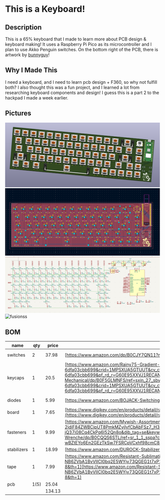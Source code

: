 # This is a Keyboard!

## Description
This is a 65% keyboard that I made to learn more about PCB design & keyboard making! It uses a Raspberry Pi Pico as its microcontroller and I plan to use Akko Penguin switches. On the bottom right of the PCB, there is artwork by [bunnyguy](https://bunnyguy.foo/)!

## Why I Made This
I need a keyboard, and I need to learn pcb design + F360, so why not fulfill both? I also thought this was a fun project, and I learned a lot from researching keyboard components and design! I guess this is a part 2 to the hackpad I made a week earlier.


## Pictures
![very good](pictures/3d%20view!.png)
![good good good](pictures/pcb.png)
![good good](pictures/schematic.png)
![fusionss](pictures/Screenshot%202025-07-06%20at%204.52.16 PM.png)
## BOM
| name        | qty  | price  | link                                                                                                                                                                                                                                                                                                                                                                                                                                                                                                                                                                                                                                                                                                                                                                                                                                                                                                                                                                                                                                                                                                                                                                                                                                                                                                                             | notes                 |
| ----------- | ---- | ------ | -------------------------------------------------------------------------------------------------------------------------------------------------------------------------------------------------------------------------------------------------------------------------------------------------------------------------------------------------------------------------------------------------------------------------------------------------------------------------------------------------------------------------------------------------------------------------------------------------------------------------------------------------------------------------------------------------------------------------------------------------------------------------------------------------------------------------------------------------------------------------------------------------------------------------------------------------------------------------------------------------------------------------------------------------------------------------------------------------------------------------------------------------------------------------------------------------------------------------------------------------------------------------------------------------------------------------------- | --------------------- |
| switches    | 2    | 37.98  | [https://www.amazon.com/dp/B0CJY7QN11?maas=maas_adg_38AB58FC53054C4DAC1A347FC7689420_afap_abs&ref_=aa_maas&tag=maas&th=1](https://www.amazon.com/dp/B0CJY7QN11?maas=maas_adg_38AB58FC53054C4DAC1A347FC7689420_afap_abs&ref_=aa_maas&tag=maas&th=1)                                                                                                                                                                                                                                                                                                                                                                                                                                                                                                                                                                                                                                                                                                                                                                                                                                                                                                                                                                                                                                                                               | awesome-mx style      |
| keycaps     | 1    | 20.5   | [https://www.amazon.com/Rainy75-Gradient-Minimalist-Keyboard-Mechanical/dp/B0F5GLMNFS/ref=sxin_27_sbv_search_btf?content-id=amzn1.sym.c8b39f81-ded8-4d75-80c2-6dfa03cbb699%3Aamzn1.sym.c8b39f81-ded8-4d75-80c2-6dfa03cbb699&crid=1MPSXUA5GTUUT&cv_ct_cx=mx%2Bkeycaps%2Bstandard&keywords=mx%2Bkeycaps%2Bstandard&pd_rd_i=B0F5GLMNFS&pd_rd_r=6bb2a6d4-8e5f-4363-8c05-bd323af9282f&pd_rd_w=U4W2a&pd_rd_wg=DZ6HA&pf_rd_p=c8b39f81-ded8-4d75-80c2-6dfa03cbb699&pf_rd_r=G60E95XXVJ1RECAN13DM&qid=1751361425&s=electronics&sbo=RZvfv%2F%2FHxDF%2BO5021pAnSA%3D%3D&sprefix=mx%2Bkeycaps%2Bstandar%2Celectronics%2C154&sr=1-1-5190daf0-67e3-427c-bea6-c72c1df98776&th=1](https://www.amazon.com/Rainy75-Gradient-Minimalist-Keyboard-Mechanical/dp/B0F5GLMNFS/ref=sxin_27_sbv_search_btf?content-id=amzn1.sym.c8b39f81-ded8-4d75-80c2-6dfa03cbb699%3Aamzn1.sym.c8b39f81-ded8-4d75-80c2-6dfa03cbb699&crid=1MPSXUA5GTUUT&cv_ct_cx=mx%2Bkeycaps%2Bstandard&keywords=mx%2Bkeycaps%2Bstandard&pd_rd_i=B0F5GLMNFS&pd_rd_r=6bb2a6d4-8e5f-4363-8c05-bd323af9282f&pd_rd_w=U4W2a&pd_rd_wg=DZ6HA&pf_rd_p=c8b39f81-ded8-4d75-80c2-6dfa03cbb699&pf_rd_r=G60E95XXVJ1RECAN13DM&qid=1751361425&s=electronics&sbo=RZvfv%2F%2FHxDF%2BO5021pAnSA%3D%3D&sprefix=mx%2Bkeycaps%2Bstandar%2Celectronics%2C154&sr=1-1-5190daf0-67e3-427c-bea6-c72c1df98776&th=1) | idk if these work     |
| diodes      | 1    | 5.99   | [https://www.amazon.com/BOJACK-Switching-IN4148-Electronic-Silicon/dp/B07Q4F3Y5W/ref=cm_cr_arp_d_product_top?ie=UTF8](https://www.amazon.com/BOJACK-Switching-IN4148-Electronic-Silicon/dp/B07Q4F3Y5W/ref=cm_cr_arp_d_product_top?ie=UTF8)                                                                                                                                                                                                                                                                                                                                                                                                                                                                                                                                                                                                                                                                                                                                                                                                                                                                                                                                                                                                                                                                                       | first thing popped up |
| board       | 1    | 7.65   | [https://www.digikey.com/en/products/detail/raspberry-pi/SC0918/16627943?gad_source=1&gad_campaignid=20243136172&gbraid=0AAAAADrbLljqW2QWpgmscmTSfeevh5DOv&gclid=Cj0KCQjwyIPDBhDBARIsAHJyyVjjgVDa1KPtyNgtH46oeAumVBSg4IbVCXbjPDwcXYAMfWDoawfxVWUaAt6oEALw_wcB&gclsrc=aw.ds](https://www.digikey.com/en/products/detail/raspberry-pi/SC0918/16627943?gad_source=1&gad_campaignid=20243136172&gbraid=0AAAAADrbLljqW2QWpgmscmTSfeevh5DOv&gclid=Cj0KCQjwyIPDBhDBARIsAHJyyVjjgVDa1KPtyNgtH46oeAumVBSg4IbVCXbjPDwcXYAMfWDoawfxVWUaAt6oEALw_wcB&gclsrc=aw.ds)                                                                                                                                                                                                                                                                                                                                                                                                                                                                                                                                                                                                                                                                                                                                                                           | i think this works    |
| fasteners   | 1    | 9.99   | [https://www.amazon.com/Mywish-Assortment-Stainless-Washers-Wrenche/dp/B0CQQS6STL/ref=sr_1_1_sspa?crid=28SX9XPKU20Q5&dib=eyJ2IjoiMSJ9.dwMblmjxEM9g5HSlEHTddXwVbNEtfIn39mfrWtbe3HEbGWmOpW4nlDGtvjnjUv9lBxON0qfRkqmoCeSFer8UVdyNSpRJWoSjT_lB-2jdiF84ZWBCjpUT8PmkMZyjIyfCbAbFSz7_H3Xv4k2vzIkE7tNEAp1dFILJ9rmj6z9wVtyY1Kh9jt1CyzN8PC_FDJp-wBZtEYo6En2GEzTkSw7FSRCpVCxhf98cmC80X7Ev_rk.X8m8y9LwbooWOW68bzW6-jQ37i08Cq4CkPq6l52Qn8o&dib_tag=se&keywords=nut%2Band%2Bbolt%2Bset%2Bm3%2Bm4&qid=1751223767&sprefix=nut%2Band%2Bbolt%2Bset%2Bm3%2Bm4%2Caps%2C147&sr=8-1-spons&sp_csd=d2lkZ2V0TmFtZT1zcF9hdGY&th=1](https://www.amazon.com/Mywish-Assortment-Stainless-Washers-Wrenche/dp/B0CQQS6STL/ref=sr_1_1_sspa?crid=28SX9XPKU20Q5&dib=eyJ2IjoiMSJ9.dwMblmjxEM9g5HSlEHTddXwVbNEtfIn39mfrWtbe3HEbGWmOpW4nlDGtvjnjUv9lBxON0qfRkqmoCeSFer8UVdyNSpRJWoSjT_lB-2jdiF84ZWBCjpUT8PmkMZyjIyfCbAbFSz7_H3Xv4k2vzIkE7tNEAp1dFILJ9rmj6z9wVtyY1Kh9jt1CyzN8PC_FDJp-wBZtEYo6En2GEzTkSw7FSRCpVCxhf98cmC80X7Ev_rk.X8m8y9LwbooWOW68bzW6-jQ37i08Cq4CkPq6l52Qn8o&dib_tag=se&keywords=nut%2Band%2Bbolt%2Bset%2Bm3%2Bm4&qid=1751223767&sprefix=nut%2Band%2Bbolt%2Bset%2Bm3%2Bm4%2Caps%2C147&sr=8-1-spons&sp_csd=d2lkZ2V0TmFtZT1zcF9hdGY&th=1)                                                                                                                 | m3 hopefully is good  |
| stabilizers | 1    | 18.99  | [https://www.amazon.com/DUROCK-Stabilizers-Translucent-Keyboard-Mechanical/dp/B0B2RVN19F?th=1](https://www.amazon.com/DUROCK-Stabilizers-Translucent-Keyboard-Mechanical/dp/B0B2RVN19F?th=1)                                                                                                                                                                                                                                                                                                                                                                                                                                                                                                                                                                                                                                                                                                                                                                                                                                                                                                                                                                                                                                                                                                                                     | suggested             |
| tape        | 1    | 7.99   | [https://www.amazon.com/Resistant-Sublimation-Temperature-Electronics-Polyimide/dp/B07F8TZZ4N/ref=sr_1_8?crid=1A131O0ZI0A4&dib=eyJ2IjoiMSJ9.VtmU-4xp7faGmB9TAb4YB6R3MgDvUpV1I2hQyU8KJj0g17clYM30cK2ObOpCXD4FH6s7DYcNK4i-IA3hbK2z6vk2GZ5VrbKifHq79jHGaMQ2m-NB6ZVbA1BvVIICI0bq2E5WYjy73QGEG1t7xP123QXN1Q5c6wjbP_BdqIgdsPH_R4lY6juEQ7W_60bcTQghakNfk8rFUV1CGcbJF0WP_RfrfeegrOEsmFuQUAn8fKM.r2Q5CB13SL7oY1vxczy3buI1Tz5LTgkngcK19bo0VWw&dib_tag=se&keywords=heat%2Bresistant%2Btap&qid=1751613740&sprefix=heat%2Bresistant%2Btap%2Caps%2C169&sr=8-8&th=1](https://www.amazon.com/Resistant-Sublimation-Temperature-Electronics-Polyimide/dp/B07F8TZZ4N/ref=sr_1_8?crid=1A131O0ZI0A4&dib=eyJ2IjoiMSJ9.VtmU-4xp7faGmB9TAb4YB6R3MgDvUpV1I2hQyU8KJj0g17clYM30cK2ObOpCXD4FH6s7DYcNK4i-IA3hbK2z6vk2GZ5VrbKifHq79jHGaMQ2m-NB6ZVbA1BvVIICI0bq2E5WYjy73QGEG1t7xP123QXN1Q5c6wjbP_BdqIgdsPH_R4lY6juEQ7W_60bcTQghakNfk8rFUV1CGcbJF0WP_RfrfeegrOEsmFuQUAn8fKM.r2Q5CB13SL7oY1vxczy3buI1Tz5LTgkngcK19bo0VWw&dib_tag=se&keywords=heat%2Bresistant%2Btap&qid=1751613740&sprefix=heat%2Bresistant%2Btap%2Caps%2C169&sr=8-8&th=1)                                                                                                                                                                                                                       |                       |
| pcb         | 1(5) | 25.04  |                                                                                                                                                                                                                                                                                                                                                                                                                                                                                                                                                                                                                                                                                                                                                                                                                                                                                                                                                                                                                                                                                                                                                                                                                                                                                                                                  |                       |
|             |      | 134.13 |                                                                                                                                                                                                                                                                                                                                                                                                                                                                                                                                                                                                                                                                                                                                                                                                                                                                                                                                                                                                                                                                                                                                                                                                                                                                                                                                  |                       |